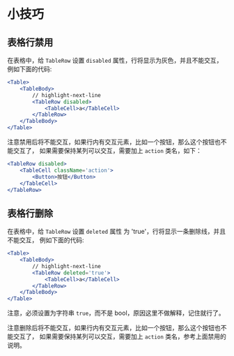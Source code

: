 # 小技巧

## 表格行禁用

在表格中，给 `TableRow` 设置 `disabled` 属性，行将显示为灰色，并且不能交互，例如下面的代码:

```jsx
<Table>
	<TableBody>
		// highlight-next-line
		<TableRow disabled>
			<TableCell>a</TableCell>
		</TableRow>
	</TableBody>
</Table>
```

注意禁用后将不能交互，如果行内有交互元素，比如一个按钮，那么这个按钮也不能交互了，
如果需要保持某列可以交互，需要加上 `action` 类名，如下：

```jsx
<TableRow disabled>
	<TableCell className='action'>
		<Button>按钮</Button>
	</TableCell>
</TableRow>
```

## 表格行删除

在表格中，给 `TableRow` 设置 `deleted` 属性 为 'true'，行将显示一条删除线，并且不能交互，
例如下面的代码:

```jsx
<Table>
	<TableBody>
		// highlight-next-line
		<TableRow deleted='true'>
			<TableCell>a</TableCell>
		</TableRow>
	</TableBody>
</Table>
```

注意，必须设置为字符串 `true`，而不是 bool，原因这里不做解释，记住就行了。

注意删除后将不能交互，如果行内有交互元素，比如一个按钮，那么这个按钮也不能交互了，
如果需要保持某列可以交互，需要加上 `action` 类名，参考上面禁用的说明。
